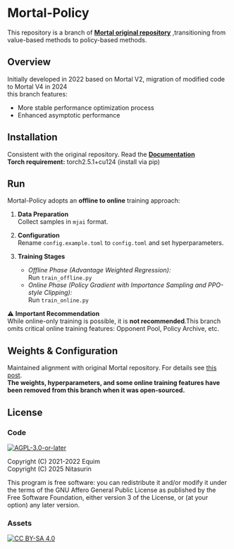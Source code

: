 # Mortal-Policy

This repository is a branch of  [**Mortal original repository**](https://github.com/Equim-chan/Mortal) ,transitioning from value-based methods to policy-based methods.   


## Overview
Initially developed in 2022 based on Mortal V2, migration of modified code to Mortal V4 in 2024   
this branch features:
- More stable performance optimization process
- Enhanced asymptotic performance

## Installation
Consistent with the original repository. Read the [**Documentation**](https://mortal.ekyu.moe)  
**Torch requirement:** torch2.5.1+cu124 (install via pip)

## Run
Mortal-Policy adopts an **offline to online** training approach:

1. **Data Preparation**  
   Collect samples in `mjai` format.

2. **Configuration**  
   Rename `config.example.toml` to `config.toml` and set hyperparameters.

3. **Training Stages**  
   - *Offline Phase (Advantage Weighted Regression):*  
     Run `train_offline.py`
   - *Online Phase (Policy Gradient with Importance Sampling and PPO-style Clipping):*  
     Run `train_online.py`

⚠️ **Important Recommendation**  
While online-only training is possible, it is **not recommended**.This branch omits critical online training features: Opponent Pool, Policy Archive, etc.

## Weights & Configuration
Maintained alignment with original Mortal repository. For details see [this post](https://gist.github.com/Equim-chan/cf3f01735d5d98f1e7be02e94b288c56).   
**The weights, hyperparameters, and some online training features have been removed from this branch when it was open-sourced.** 


## License
### Code
[![AGPL-3.0-or-later](https://github.com/Equim-chan/Mortal/raw/main/docs/src/assets/agpl.png)](https://github.com/Equim-chan/Mortal/blob/main/LICENSE)

Copyright (C) 2021-2022 Equim  
Copyright (C) 2025 Nitasurin

This program is free software: you can redistribute it and/or modify it under the terms of the GNU Affero General Public License as published by the Free Software Foundation, either version 3 of the License, or (at your option) any later version.

### Assets
[![CC BY-SA 4.0](https://github.com/Equim-chan/Mortal/raw/main/docs/src/assets/by-sa.png)](https://creativecommons.org/licenses/by-sa/4.0/)
